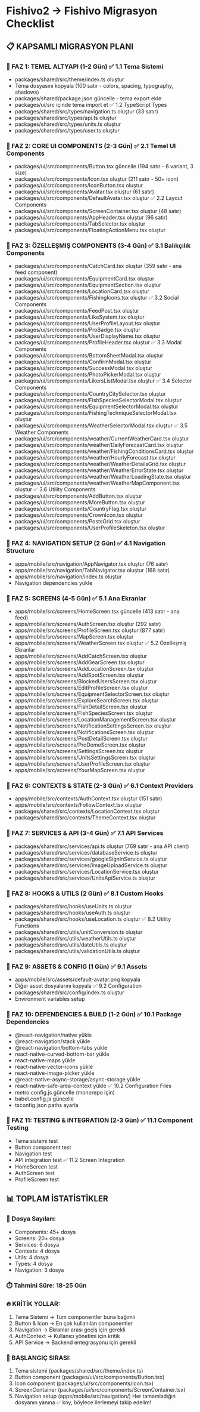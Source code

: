 # Fishivo2 → Fishivo Migrasyon Checklist
## 📋 KAPSAMLI MİGRASYON PLANI
### 🎯 FAZ 1: TEMEL ALTYAPI (1-2 Gün) ✅ 1.1 Tema Sistemi
- packages/shared/src/theme/index.ts oluştur
- Tema dosyasını kopyala (100 satır - colors, spacing, typography, shadows)
- packages/shared/package.json güncelle - tema export ekle
- packages/ui/src içinde tema import et ✅ 1.2 TypeScript Types
- packages/shared/src/types/navigation.ts oluştur (33 satır)
- packages/shared/src/types/api.ts oluştur
- packages/shared/src/types/units.ts oluştur
- packages/shared/src/types/user.ts oluştur
### 🎯 FAZ 2: CORE UI COMPONENTS (2-3 Gün) ✅ 2.1 Temel UI Components
- packages/ui/src/components/Button.tsx güncelle (194 satır - 6 variant, 3 size)
- packages/ui/src/components/Icon.tsx oluştur (211 satır - 50+ icon)
- packages/ui/src/components/IconButton.tsx oluştur
- packages/ui/src/components/Avatar.tsx oluştur (61 satır)
- packages/ui/src/components/DefaultAvatar.tsx oluştur ✅ 2.2 Layout Components
- packages/ui/src/components/ScreenContainer.tsx oluştur (48 satır)
- packages/ui/src/components/AppHeader.tsx oluştur (96 satır)
- packages/ui/src/components/TabSelector.tsx oluştur
- packages/ui/src/components/FloatingActionMenu.tsx oluştur
### 🎯 FAZ 3: ÖZELLEŞMIŞ COMPONENTS (3-4 Gün) ✅ 3.1 Balıkçılık Components
- packages/ui/src/components/CatchCard.tsx oluştur (359 satır - ana feed component)
- packages/ui/src/components/EquipmentCard.tsx oluştur
- packages/ui/src/components/EquipmentSection.tsx oluştur
- packages/ui/src/components/LocationCard.tsx oluştur
- packages/ui/src/components/FishingIcons.tsx oluştur ✅ 3.2 Social Components
- packages/ui/src/components/FeedPost.tsx oluştur
- packages/ui/src/components/LikeSystem.tsx oluştur
- packages/ui/src/components/UserProfileLayout.tsx oluştur
- packages/ui/src/components/ProBadge.tsx oluştur
- packages/ui/src/components/UserDisplayName.tsx oluştur
- packages/ui/src/components/ProfileHeader.tsx oluştur ✅ 3.3 Modal Components
- packages/ui/src/components/BottomSheetModal.tsx oluştur
- packages/ui/src/components/ConfirmModal.tsx oluştur
- packages/ui/src/components/SuccessModal.tsx oluştur
- packages/ui/src/components/PhotoPickerModal.tsx oluştur
- packages/ui/src/components/LikersListModal.tsx oluştur ✅ 3.4 Selector Components
- packages/ui/src/components/CountryCitySelector.tsx oluştur
- packages/ui/src/components/FishSpeciesSelectorModal.tsx oluştur
- packages/ui/src/components/EquipmentSelectorModal.tsx oluştur
- packages/ui/src/components/FishingTechniqueSelectorModal.tsx oluştur
- packages/ui/src/components/WeatherSelectorModal.tsx oluştur ✅ 3.5 Weather Components
- packages/ui/src/components/weather/CurrentWeatherCard.tsx oluştur
- packages/ui/src/components/weather/DailyForecastCard.tsx oluştur
- packages/ui/src/components/weather/FishingConditionsCard.tsx oluştur
- packages/ui/src/components/weather/HourlyForecast.tsx oluştur
- packages/ui/src/components/weather/WeatherDetailsGrid.tsx oluştur
- packages/ui/src/components/weather/WeatherErrorState.tsx oluştur
- packages/ui/src/components/weather/WeatherLoadingState.tsx oluştur
- packages/ui/src/components/weather/WeatherMapComponent.tsx oluştur ✅ 3.6 Utility Components
- packages/ui/src/components/AddButton.tsx oluştur
- packages/ui/src/components/MoreButton.tsx oluştur
- packages/ui/src/components/CountryFlag.tsx oluştur
- packages/ui/src/components/CrownIcon.tsx oluştur
- packages/ui/src/components/PostsGrid.tsx oluştur
- packages/ui/src/components/UserProfileSkeleton.tsx oluştur
### 🎯 FAZ 4: NAVIGATION SETUP (2 Gün) ✅ 4.1 Navigation Structure
- apps/mobile/src/navigation/AppNavigator.tsx oluştur (76 satır)
- apps/mobile/src/navigation/TabNavigator.tsx oluştur (168 satır)
- apps/mobile/src/navigation/index.ts oluştur
- Navigation dependencies yükle
### 🎯 FAZ 5: SCREENS (4-5 Gün) ✅ 5.1 Ana Ekranlar
- apps/mobile/src/screens/HomeScreen.tsx güncelle (413 satır - ana feed)
- apps/mobile/src/screens/AuthScreen.tsx oluştur (292 satır)
- apps/mobile/src/screens/ProfileScreen.tsx oluştur (877 satır)
- apps/mobile/src/screens/MapScreen.tsx oluştur
- apps/mobile/src/screens/WeatherScreen.tsx oluştur ✅ 5.2 Özelleşmiş Ekranlar
- apps/mobile/src/screens/AddCatchScreen.tsx oluştur
- apps/mobile/src/screens/AddGearScreen.tsx oluştur
- apps/mobile/src/screens/AddLocationScreen.tsx oluştur
- apps/mobile/src/screens/AddSpotScreen.tsx oluştur
- apps/mobile/src/screens/BlockedUsersScreen.tsx oluştur
- apps/mobile/src/screens/EditProfileScreen.tsx oluştur
- apps/mobile/src/screens/EquipmentSelectorScreen.tsx oluştur
- apps/mobile/src/screens/ExploreSearchScreen.tsx oluştur
- apps/mobile/src/screens/FishDetailScreen.tsx oluştur
- apps/mobile/src/screens/FishSpeciesScreen.tsx oluştur
- apps/mobile/src/screens/LocationManagementScreen.tsx oluştur
- apps/mobile/src/screens/NotificationSettingsScreen.tsx oluştur
- apps/mobile/src/screens/NotificationsScreen.tsx oluştur
- apps/mobile/src/screens/PostDetailScreen.tsx oluştur
- apps/mobile/src/screens/ProDemoScreen.tsx oluştur
- apps/mobile/src/screens/SettingsScreen.tsx oluştur
- apps/mobile/src/screens/UnitsSettingsScreen.tsx oluştur
- apps/mobile/src/screens/UserProfileScreen.tsx oluştur
- apps/mobile/src/screens/YourMapScreen.tsx oluştur
### 🎯 FAZ 6: CONTEXTS & STATE (2-3 Gün) ✅ 6.1 Context Providers
- apps/mobile/src/contexts/AuthContext.tsx oluştur (151 satır)
- apps/mobile/src/contexts/FollowContext.tsx oluştur
- packages/shared/src/contexts/LocationContext.tsx oluştur
- packages/shared/src/contexts/ThemeContext.tsx oluştur
### 🎯 FAZ 7: SERVICES & API (3-4 Gün) ✅ 7.1 API Services
- packages/shared/src/services/api.ts oluştur (769 satır - ana API client)
- packages/shared/src/services/databaseService.ts oluştur
- packages/shared/src/services/googleSignInService.ts oluştur
- packages/shared/src/services/imageUploadService.ts oluştur
- packages/shared/src/services/LocationService.tsx oluştur
- packages/shared/src/services/UnitsApiService.ts oluştur
### 🎯 FAZ 8: HOOKS & UTILS (2 Gün) ✅ 8.1 Custom Hooks
- packages/shared/src/hooks/useUnits.ts oluştur
- packages/shared/src/hooks/useAuth.ts oluştur
- packages/shared/src/hooks/useLocation.ts oluştur ✅ 8.2 Utility Functions
- packages/shared/src/utils/unitConversion.ts oluştur
- packages/shared/src/utils/weatherUtils.ts oluştur
- packages/shared/src/utils/dateUtils.ts oluştur
- packages/shared/src/utils/validationUtils.ts oluştur
### 🎯 FAZ 9: ASSETS & CONFIG (1 Gün) ✅ 9.1 Assets
- apps/mobile/src/assets/default-avatar.png kopyala
- Diğer asset dosyalarını kopyala ✅ 9.2 Configuration
- packages/shared/src/config/index.ts oluştur
- Environment variables setup
### 🎯 FAZ 10: DEPENDENCIES & BUILD (1-2 Gün) ✅ 10.1 Package Dependencies
- @react-navigation/native yükle
- @react-navigation/stack yükle
- @react-navigation/bottom-tabs yükle
- react-native-curved-bottom-bar yükle
- react-native-maps yükle
- react-native-vector-icons yükle
- react-native-image-picker yükle
- @react-native-async-storage/async-storage yükle
- react-native-safe-area-context yükle ✅ 10.2 Configuration Files
- metro.config.js güncelle (monorepo için)
- babel.config.js güncelle
- tsconfig.json paths ayarla
### 🎯 FAZ 11: TESTING & INTEGRATION (2-3 Gün) ✅ 11.1 Component Testing
- Tema sistemi test
- Button component test
- Navigation test
- API integration test ✅ 11.2 Screen Integration
- HomeScreen test
- AuthScreen test
- ProfileScreen test
## 📊 TOPLAM İSTATİSTİKLER
### 📁 Dosya Sayıları:
- Components: 45+ dosya
- Screens: 20+ dosya
- Services: 6 dosya
- Contexts: 4 dosya
- Utils: 4 dosya
- Types: 4 dosya
- Navigation: 3 dosya
### ⏱️ Tahmini Süre: 18-25 Gün
### 🔥 KRİTİK YOLLAR:
1. Tema Sistemi → Tüm componentler buna bağımlı
2. Button & Icon → En çok kullanılan componentler
3. Navigation → Ekranlar arası geçiş için gerekli
4. AuthContext → Kullanıcı yönetimi için kritik
5. API Service → Backend entegrasyonu için gerekli
### 🚀 BAŞLANGIÇ SIRASI:
1. Tema sistemi (packages/shared/src/theme/index.ts)
2. Button component (packages/ui/src/components/Button.tsx)
3. Icon component (packages/ui/src/components/Icon.tsx)
4. ScreenContainer (packages/ui/src/components/ScreenContainer.tsx)
5. Navigation setup (apps/mobile/src/navigation/)
Her tamamladığın dosyanın yanına ✅ koy, böylece ilerlemeyi takip edelim!